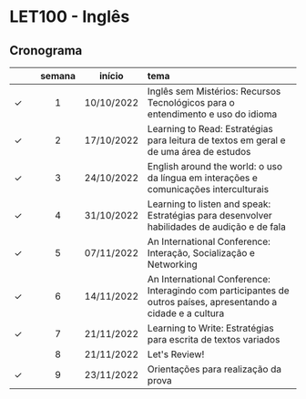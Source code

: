 # LET100 - Inglês

<!-- ## Docente
Prof.ª Dr.ª Gisele Novaes Frighetto -->

## Cronograma

|  | | semana | início | tema |
|:---:|:---:|:---:|:---:|:---|
| &check; |  | 1 | 10/10/2022 | Inglês sem Mistérios: Recursos Tecnológicos para o entendimento e uso do idioma |
| &check; |  | 2 | 17/10/2022 | Learning to Read: Estratégias para leitura de textos em geral e de uma área de estudos |
| &check; |  | 3 | 24/10/2022 | English around the world: o uso da língua em interações e comunicações interculturais |
| &check; |  | 4 | 31/10/2022 | Learning to listen and speak: Estratégias para desenvolver habilidades de audição e de fala |
| &check; |  | 5 | 07/11/2022 | An International Conference: Interação, Socialização e Networking |
| &check; |  | 6 | 14/11/2022 | An International Conference: Interagindo com participantes de outros países, apresentando a cidade e a cultura |
| &check; |  | 7 | 21/11/2022 | Learning to Write: Estratégias para escrita de textos variados |
|  |  | 8 | 21/11/2022 | Let's Review! |
| &check; |  | 9 | 23/11/2022 | Orientações para realização da prova |
